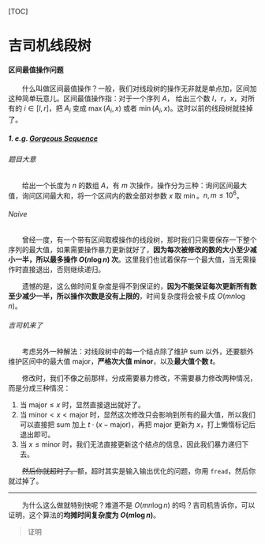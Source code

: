 [TOC]

# 吉司机线段树

#### 区间最值操作问题

&emsp;&emsp;什么叫做区间最值操作？一般，我们对线段树的操作无非就是单点加，区间加这种简单玩意儿。区间最值操作指：对于一个序列 $A$， 给出三个数 $l$，$r$，$x$，对所有的 $i \in [l, r]$，把 $A_i$ 变成 $\max(A_i, x)$ 或者 $\min(A_i, x)$。这时以前的线段树就挂掉了。

##### 1. e.g. [Gorgeous Sequence](http://acm.hdu.edu.cn/showproblem.php?pid=5306)

###### 题目大意

&emsp;&emsp;给出一个长度为 $n$ 的数组 $A$，有 $m$ 次操作，操作分为三种：询问区间最大值，询问区间最大和，将一个区间内的数全部对参数 $x$ 取 $\min$。$n, m \le 10^6$。

###### Naive

&emsp;&emsp;曾经一度，有一个带有区间取模操作的线段树，那时我们只需要保存一下整个序列的最大值，如果需要操作暴力更新就好了，**因为每次被修改的数的大小至少减小一半，所以最多操作 $O(n \log n)$ 次**。这里我们也试着保存一个最大值，当无需操作时直接退出，否则继续递归。

&emsp;&emsp;遗憾的是，这么做时间复杂度是得不到保证的，**因为不能保证每次更新所有数至少减少一半，所以操作次数是没有上限的**，时间复杂度将会被卡成 $O(mn \log n)$。

###### 吉司机来了

&emsp;&emsp;考虑另外一种解法：对线段树中的每一个结点除了维护 $\mathrm{sum}$ 以外，还要额外维护区间中的最大值 $\mathrm{major}$，**严格次大值 $\mathrm{minor}$**，以及**最大值个数 $t$**。

&emsp;&emsp;修改时，我们不像之前那样，分成需要暴力修改，不需要暴力修改两种情况，而是分成三种情况：

1. 当 $\mathrm{major} \le x$ 时，显然直接退出就好了。
2. 当 $\mathrm{minor} < x < \mathrm{major}$ 时，显然这次修改只会影响到所有的最大值，所以我们可以直接把 $\mathrm{sum}$ 加上 $t \cdot (x - \mathrm{major})$，再把 $\mathrm{major}$ 更新为 $x$，打上懒惰标记后退出即可。 
3. 当 $x \le \mathrm{minor}$ 时，我们无法直接更新这个结点的信息，因此我们暴力递归下去。

&emsp;&emsp;~~然后你就超时了。~~额，超时其实是输入输出优化的问题，你用 `fread`，然后你就过掉了。

------

&emsp;&emsp;为什么这么做就特别快呢？难道不是 $O(mn \log n)$ 的吗？吉司机告诉你，可以证明，这个算法的**均摊时间复杂度为 $O(m \log n)$**。

> 证明
>
> 